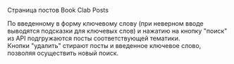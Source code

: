 Страница постов Book Clab Posts  

По введенному в форму ключевому слову (при неверном вводе выводятся подсказки для ключевых слов) и нажатию на кнопку "поиск" из API подгружаются посты соответствующей тематики.  
Кнопки "удалить" стирают посты и введенное ключевое слово, позволяя осуществить новый поиск.
